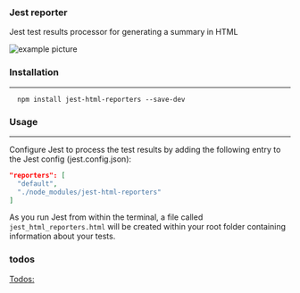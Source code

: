 ### Jest reporter

Jest test results processor for generating a summary in HTML

![example picture](./show.gif)

### Installation

---

```shell
  npm install jest-html-reporters --save-dev
```

### Usage
----
Configure Jest to process the test results by adding the following entry to the Jest config (jest.config.json):
```json
"reporters": [
  "default",
  "./node_modules/jest-html-reporters"
]
```
As you run Jest from within the terminal, a file called `jest_html_reporters.html` will be created within your root folder containing information about your tests.

### todos

[Todos:](https://github.com/Hazyzh/jest-html-reporters/issues/1)

